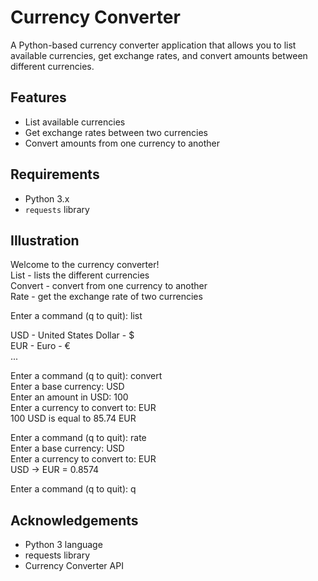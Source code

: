 # Currency Converter

A Python-based currency converter application that allows you to list available currencies, get exchange rates, and convert amounts between different currencies.

## Features

- List available currencies
- Get exchange rates between two currencies
- Convert amounts from one currency to another

## Requirements

- Python 3.x
- `requests` library

## Illustration

Welcome to the currency converter!   
List - lists the different currencies       
Convert - convert from one currency to another   
Rate - get the exchange rate of two currencies    

Enter a command (q to quit): list  

USD - United States Dollar - $  
EUR - Euro - €  
...  
  
Enter a command (q to quit): convert  
Enter a base currency: USD  
Enter an amount in USD: 100  
Enter a currency to convert to: EUR  
100 USD is equal to 85.74 EUR  

Enter a command (q to quit): rate  
Enter a base currency: USD  
Enter a currency to convert to: EUR  
USD -> EUR = 0.8574  

Enter a command (q to quit): q

## Acknowledgements
  
- Python 3 language
- requests library
- Currency Converter API
